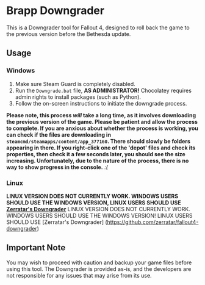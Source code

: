 # Brapp Downgrader

This is a Downgrader tool for Fallout 4, designed to roll back the game to the previous version before the Bethesda update. 

## Usage

### Windows

1. Make sure Steam Guard is completely disabled.
2. Run the `Downgrade.bat` file, **AS ADMINISTRATOR!** Chocolatey requires admin rights to install packages (such as Python).
3. Follow the on-screen instructions to initiate the downgrade process.

**Please note, this process *will* take a long time, as it involves downloading the previous version of the game. Please be patient and allow the process to complete. If you are anxious about whether the process is working, you can check if the files are downloading in `steamcmd/steamapps/content/app_377160`. There should slowly be folders appearing in there. If you right-click one of the 'depot' files and check its properties, then check it a few seconds later, you should see the size increasing. Unfortunately, due to the nature of the process, there is no way to show progress in the console.** *:(*

### Linux

**LINUX VERSION DOES NOT CURRENTLY WORK. WINDOWS USERS SHOULD USE THE WINDOWS VERSION, LINUX USERS SHOULD USE [Zerratar's Downgrader](https://github.com/zerratar/fallout4-downgrader)**
LINUX VERSION DOES NOT CURRENTLY WORK. WINDOWS USERS SHOULD USE THE WINDOWS VERSION!
LINUX USERS SHOULD USE [Zerratar's Downgrader] (https://github.com/zerratar/fallout4-downgrader)

## Important Note
You may wish to proceed with caution and backup your game files before using this tool. The Downgrader is provided as-is, and the developers are not responsible for any issues that may arise from its use.